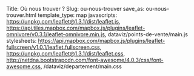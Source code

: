 Title: Où nous trouver ?
Slug: ou-nous-trouver
save_as: ou-nous-trouver.html
template_type: map
javascripts: https://unpkg.com/leaflet@1.3.1/dist/leaflet.js, https://api.tiles.mapbox.com/mapbox.js/plugins/leaflet-omnivore/v0.3.1/leaflet-omnivore.min.js, dataviz/points-de-vente/main.js
stylesheets: https://api.mapbox.com/mapbox.js/plugins/leaflet-fullscreen/v1.0.1/leaflet.fullscreen.css, https://unpkg.com/leaflet@1.3.1/dist/leaflet.css, http://netdna.bootstrapcdn.com/font-awesome/4.0.3/css/font-awesome.css, /dataviz/departement/main.css

<div id="map"></div>
